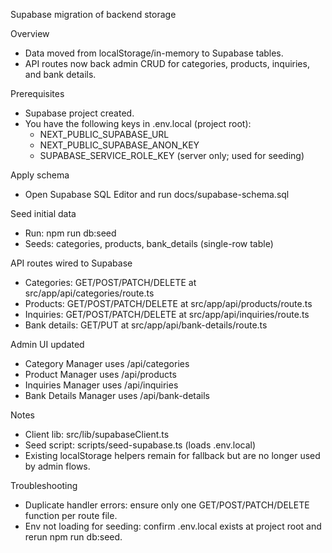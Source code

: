 Supabase migration of backend storage

Overview
- Data moved from localStorage/in-memory to Supabase tables.
- API routes now back admin CRUD for categories, products, inquiries, and bank details.

Prerequisites
- Supabase project created.
- You have the following keys in .env.local (project root):
  - NEXT_PUBLIC_SUPABASE_URL
  - NEXT_PUBLIC_SUPABASE_ANON_KEY
  - SUPABASE_SERVICE_ROLE_KEY (server only; used for seeding)

Apply schema
- Open Supabase SQL Editor and run docs/supabase-schema.sql

Seed initial data
- Run: npm run db:seed
- Seeds: categories, products, bank_details (single-row table)

API routes wired to Supabase
- Categories: GET/POST/PATCH/DELETE at src/app/api/categories/route.ts
- Products: GET/POST/PATCH/DELETE at src/app/api/products/route.ts
- Inquiries: GET/POST/PATCH/DELETE at src/app/api/inquiries/route.ts
- Bank details: GET/PUT at src/app/api/bank-details/route.ts

Admin UI updated
- Category Manager uses /api/categories
- Product Manager uses /api/products
- Inquiries Manager uses /api/inquiries
- Bank Details Manager uses /api/bank-details

Notes
- Client lib: src/lib/supabaseClient.ts
- Seed script: scripts/seed-supabase.ts (loads .env.local)
- Existing localStorage helpers remain for fallback but are no longer used by admin flows.

Troubleshooting
- Duplicate handler errors: ensure only one GET/POST/PATCH/DELETE function per route file.
- Env not loading for seeding: confirm .env.local exists at project root and rerun npm run db:seed.

